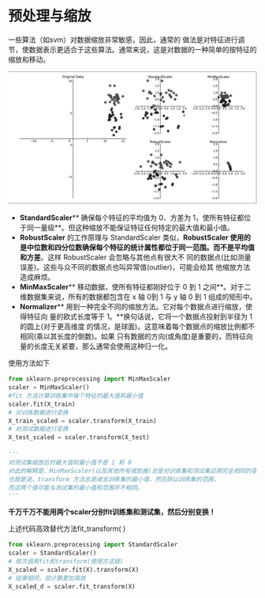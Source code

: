 # 预处理与缩放

一些算法（如svm）对数据缩放非常敏感，因此，通常的 做法是对特征进行调节，使数据表示更适合于这些算法。通常来说，这是对数据的一种简单的按特征的缩放和移动。

![](image/image_GmGV35OLvo.png)

-   **StandardScaler**** 确保每个特征的平均值为 0、方差为 1，使所有特征都位于同一量级**。但这种缩放不能保证特征任何特定的最大值和最小值。
-   **RobustScaler** 的工作原理与 StandardScaler 类似，**RobustScaler 使用的是中位数和四分位数确保每个特征的统计属性都位于同一范围。而不是平均值和方差**。这样 RobustScaler 会忽略与其他点有很大不 同的数据点(比如测量误差)。这些与众不同的数据点也叫异常值(outlier)，可能会给其 他缩放方法造成麻烦。
-   **MinMaxScaler**** 移动数据，使所有特征都刚好位于 0 到 1 之间**。对于二维数据集来说，所有的数据都包含在 x 轴 0到 1 与 y 轴 0 到 1 组成的矩形中。
-   **Normalizer**** 用到一种完全不同的缩放方法。它对每个数据点进行缩放，使得特征向 量的欧式长度等于 1。**换句话说，它将一个数据点投射到半径为 1 的圆上(对于更高维度 的情况，是球面)。这意味着每个数据点的缩放比例都不相同(乘以其长度的倒数)。如果 只有数据的方向(或角度)是重要的，而特征向量的长度无关紧要，那么通常会使用这种归一化。

使用方法如下

```python
from sklearn.preprocessing import MinMaxScaler
scaler = MinMaxScaler() 
#fit 方法计算训练集中每个特征的最大值和最小值
scaler.fit(X_train) 
# 对训练数据进行变换
X_train_scaled = scaler.transform(X_train)
# 对测试数据进行变换
X_test_scaled = scaler.transform(X_test)

'''
对测试集缩放后的最大值和最小值不是 1 和 0
对此的解释是，MinMaxScaler(以及其他所有缩放器)总是对训练集和测试集应用完全相同的变换。
也就是说，transform 方法总是减去训练集的最小值，然后除以训练集的范围，
而这两个值可能与测试集的最小值和范围并不相同。
''' 
```

**千万千万不能用两个scaler分别fit训练集和测试集，然后分别变换！**

上述代码高效替代方法fit\_transform( )

```python
from sklearn.preprocessing import StandardScaler 
scaler = StandardScaler()
# 依次调用fit和transform(使用方法链)
X_scaled = scaler.fit(X).transform(X)
# 结果相同，但计算更加高效 
X_scaled_d = scaler.fit_transform(X)
```
